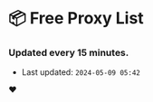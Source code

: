 # :package: Free Proxy List
### Updated every 15 minutes.

- Last updated: `2024-05-09 05:42`

:heart:
